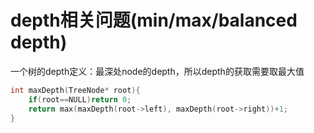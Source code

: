 # depth相关问题\(min/max/balanced depth\)

一个树的depth定义：最深处node的depth，所以depth的获取需要取最大值

```cpp
int maxDepth(TreeNode* root){
    if(root==NULL)return 0;
    return max(maxDepth(root->left), maxDepth(root->right))+1;
}
```



